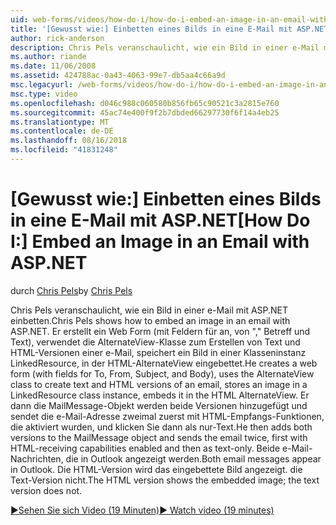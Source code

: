 ```yaml
---
uid: web-forms/videos/how-do-i/how-do-i-embed-an-image-in-an-email-with-aspnet
title: '[Gewusst wie:] Einbetten eines Bilds in eine E-Mail mit ASP.NET | Microsoft-Dokumentation'
author: rick-anderson
description: Chris Pels veranschaulicht, wie ein Bild in einer e-Mail mit ASP.NET einbetten. Er erstellt ein Web Form (mit Feldern für an, von "," Betreff und Text), verwendet der AlternateView...
ms.author: riande
ms.date: 11/06/2008
ms.assetid: 424788ac-0a43-4063-99e7-db5aa4c66a9d
msc.legacyurl: /web-forms/videos/how-do-i/how-do-i-embed-an-image-in-an-email-with-aspnet
msc.type: video
ms.openlocfilehash: d046c988c060580b856fb65c90521c3a2815e760
ms.sourcegitcommit: 45ac74e400f9f2b7dbded66297730f6f14a4eb25
ms.translationtype: MT
ms.contentlocale: de-DE
ms.lasthandoff: 08/16/2018
ms.locfileid: "41831248"
---
```

<a name="how-do-i-embed-an-image-in-an-email-with-aspnet"></a><span data-ttu-id="2db62-104">[Gewusst wie:] Einbetten eines Bilds in eine E-Mail mit ASP.NET</span><span class="sxs-lookup"><span data-stu-id="2db62-104">[How Do I:] Embed an Image in an Email with ASP.NET</span></span>
====================
<span data-ttu-id="2db62-105">durch [Chris Pels](https://twitter.com/chrispels)</span><span class="sxs-lookup"><span data-stu-id="2db62-105">by [Chris Pels](https://twitter.com/chrispels)</span></span>

<span data-ttu-id="2db62-106">Chris Pels veranschaulicht, wie ein Bild in einer e-Mail mit ASP.NET einbetten.</span><span class="sxs-lookup"><span data-stu-id="2db62-106">Chris Pels shows how to embed an image in an email with ASP.NET.</span></span> <span data-ttu-id="2db62-107">Er erstellt ein Web Form (mit Feldern für an, von "," Betreff und Text), verwendet die AlternateView-Klasse zum Erstellen von Text und HTML-Versionen einer e-Mail, speichert ein Bild in einer Klasseninstanz LinkedResource, in der HTML-AlternateView eingebettet.</span><span class="sxs-lookup"><span data-stu-id="2db62-107">He creates a web form (with fields for To, From, Subject, and Body), uses the AlternateView class to create text and HTML versions of an email, stores an image in a LinkedResource class instance, embeds it in the HTML AlternateView.</span></span> <span data-ttu-id="2db62-108">Er dann die MailMessage-Objekt werden beide Versionen hinzugefügt und sendet die e-Mail-Adresse zweimal zuerst mit HTML-Empfangs-Funktionen, die aktiviert wurden, und klicken Sie dann als nur-Text.</span><span class="sxs-lookup"><span data-stu-id="2db62-108">He then adds both versions to the MailMessage object and sends the email twice, first with HTML-receiving capabilities enabled and then as text-only.</span></span> <span data-ttu-id="2db62-109">Beide e-Mail-Nachrichten, die in Outlook angezeigt werden.</span><span class="sxs-lookup"><span data-stu-id="2db62-109">Both email messages appear in Outlook.</span></span> <span data-ttu-id="2db62-110">Die HTML-Version wird das eingebettete Bild angezeigt. die Text-Version nicht.</span><span class="sxs-lookup"><span data-stu-id="2db62-110">The HTML version shows the embedded image; the text version does not.</span></span>

[<span data-ttu-id="2db62-111">&#9654;Sehen Sie sich Video (19 Minuten)</span><span class="sxs-lookup"><span data-stu-id="2db62-111">&#9654; Watch video (19 minutes)</span></span>](https://channel9.msdn.com/Blogs/ASP-NET-Site-Videos/how-do-i-embed-an-image-in-an-email-with-aspnet)
